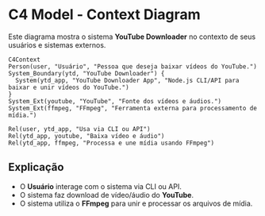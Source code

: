 # C4 Model - Context Diagram

Este diagrama mostra o sistema **YouTube Downloader** no contexto de seus usuários e sistemas externos.

```mermaid
C4Context
Person(user, "Usuário", "Pessoa que deseja baixar vídeos do YouTube.")
System_Boundary(ytd, "YouTube Downloader") {
  System(ytd_app, "YouTube Downloader App", "Node.js CLI/API para baixar e unir vídeos do YouTube.")
}
System_Ext(youtube, "YouTube", "Fonte dos vídeos e áudios.")
System_Ext(ffmpeg, "FFmpeg", "Ferramenta externa para processamento de mídia.")

Rel(user, ytd_app, "Usa via CLI ou API")
Rel(ytd_app, youtube, "Baixa vídeo e áudio")
Rel(ytd_app, ffmpeg, "Processa e une mídia usando FFmpeg")
```

## Explicação
- O **Usuário** interage com o sistema via CLI ou API.
- O sistema faz download de vídeo/áudio do **YouTube**.
- O sistema utiliza o **FFmpeg** para unir e processar os arquivos de mídia. 